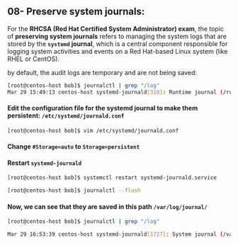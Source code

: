 ## 08- Preserve system journals:

For the **RHCSA (Red Hat Certified System Administrator) exam**, the topic of **preserving system journals** refers to managing the system logs that are stored by the **`systemd` journal**, which is a central component responsible for logging system activities and events on a Red Hat-based Linux system (like RHEL or CentOS).


by default, the audit logs are temporary and are not being saved:

```bash
[root@centos-host bob]$ journalctl | grep "/log"
Mar 29 15:49:13 centos-host systemd-journald[318]: Runtime journal (/run/log/journal/2e407637679b477eb3e2a25b8ad9611d) is 820.0K, max 6.4M, 5.6M free.
```

#### Edit the configuration file for the systemd journal to make them persistent: `/etc/systemd/journald.conf`

```bash
[root@centos-host bob]$ vim /etc/systemd/journald.conf
```

#### Change `#Storage=auto` to `Storage=persistent`


#### Restart `systemd-journald`

```bash
[root@centos-host bob]$ systemctl restart systemd-journald.service

[root@centos-host bob]$ journalctl --flush
```

#### Now, we can see that they are saved in this path `/var/log/journal/`
```bash
[root@centos-host bob]$ journalctl | grep "/log"

Mar 29 16:53:39 centos-host systemd-journald[1727]: System journal (/var/log/journal/2e407637679b477eb3e2a25b8ad9611d) is 8.0M, max 4.0G, 3.9G free.
```
